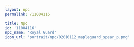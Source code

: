 ```yaml
---
layout: npc
permalink: /11004116

title: Npc
id: '11004116'
npc_name: 'Royal Guard'
icon_url: 'portrait/npc/02010112_mapleguard_spear_p.png'
---
```


